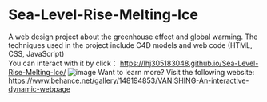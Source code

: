 # Sea-Level-Rise-Melting-Ice
A web design project about the greenhouse effect and global warming.  The techniques used in the project include C4D models and web code (HTML, CSS, JavaScript)  
You can interact with it by click： https://lhj305183048.github.io/Sea-Level-Rise-Melting-Ice/
![image](https://user-images.githubusercontent.com/77999687/152567934-489c9ef1-966f-4624-81fd-99250d9d3d25.png)
Want to learn more? Visit the following website: 
https://www.behance.net/gallery/148194853/VANISHING-An-interactive-dynamic-webpage
